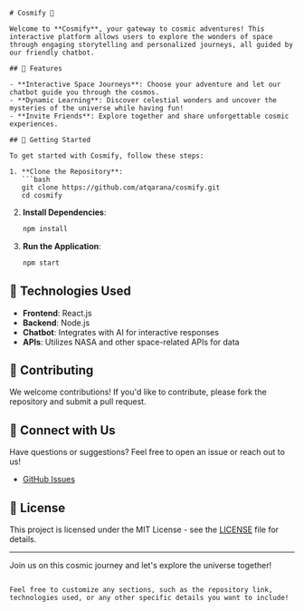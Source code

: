 

```
# Cosmify 🌌

Welcome to **Cosmify**, your gateway to cosmic adventures! This interactive platform allows users to explore the wonders of space through engaging storytelling and personalized journeys, all guided by our friendly chatbot.

## 🚀 Features

- **Interactive Space Journeys**: Choose your adventure and let our chatbot guide you through the cosmos.
- **Dynamic Learning**: Discover celestial wonders and uncover the mysteries of the universe while having fun!
- **Invite Friends**: Explore together and share unforgettable cosmic experiences.

## 🌟 Getting Started

To get started with Cosmify, follow these steps:

1. **Clone the Repository**:
   ```bash
   git clone https://github.com/atqarana/cosmify.git
   cd cosmify
   ```

2. **Install Dependencies**:
   ```bash
   npm install
   ```

3. **Run the Application**:
   ```bash
   npm start
   ```

## 🎨 Technologies Used

- **Frontend**: React.js
- **Backend**: Node.js
- **Chatbot**: Integrates with AI for interactive responses
- **APIs**: Utilizes NASA and other space-related APIs for data

## 📄 Contributing

We welcome contributions! If you'd like to contribute, please fork the repository and submit a pull request.

## 🤝 Connect with Us

Have questions or suggestions? Feel free to open an issue or reach out to us!

- [GitHub Issues](https://github.com/yourusername/cosmify/issues)

## 🌌 License

This project is licensed under the MIT License - see the [LICENSE](LICENSE) file for details.

---

Join us on this cosmic journey and let's explore the universe together!
```

Feel free to customize any sections, such as the repository link, technologies used, or any other specific details you want to include!